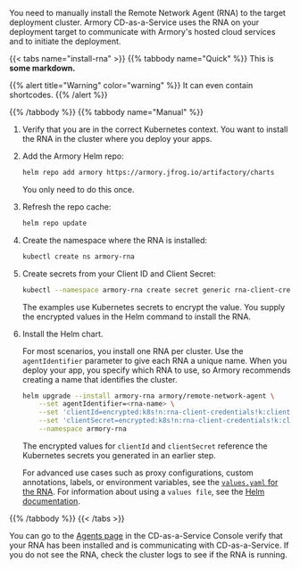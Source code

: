 You need to manually install the Remote Network Agent (RNA) to the target deployment cluster. Armory CD-as-a-Service uses the RNA on your deployment target to communicate with Armory's hosted cloud services and to initiate the deployment.

{{< tabs name="install-rna" >}}
{{% tabbody name="Quick" %}}
This is **some markdown.**

{{% alert title="Warning" color="warning" %}}
It can even contain shortcodes.
{{% /alert %}}

{{% /tabbody %}}
{{% tabbody name="Manual" %}}



1. Verify that you are in the correct Kubernetes context. You want to install the RNA in the cluster where you deploy your apps.

1. Add the Armory Helm repo:

   ```bash
   helm repo add armory https://armory.jfrog.io/artifactory/charts
   ```

   You only need to do this once.

1. Refresh the repo cache:

   ```bash
   helm repo update
   ```

1. Create the namespace where the RNA is installed:

   ```bash
   kubectl create ns armory-rna
   ```

1. Create secrets from your Client ID and Client Secret:

   ```bash
   kubectl --namespace armory-rna create secret generic rna-client-credentials --type=string --from-literal=client-secret=<your-client-secret> --from-literal=client-id=<your-client-id>
   ```

   The examples use Kubernetes secrets to encrypt the value. You supply the encrypted values in the Helm command to install the RNA.

1. Install the Helm chart.

    For most scenarios, you install one RNA per cluster. Use the `agentIdentifier` parameter to give each RNA a unique name. When you deploy your app, you specify which RNA to use, so Armory recommends creating a name that identifies the cluster.

    ```bash
    helm upgrade --install armory-rna armory/remote-network-agent \
        --set agentIdentifier=<rna-name> \
        --set 'clientId=encrypted:k8s!n:rna-client-credentials!k:client-id' \
        --set 'clientSecret=encrypted:k8s!n:rna-client-credentials!k:client-secret' \
        --namespace armory-rna
    ```

    The encrypted values for `clientId` and `clientSecret` reference the Kubernetes secrets you generated in an earlier step.

    For advanced use cases such as proxy configurations, custom annotations, labels, or environment variables, see the [`values.yaml` for the RNA](https://github.com/armory-io/remote-network-agent-helm-chart/blob/master/values.yaml?rgh-link-date=2022-02-02T22%3A38%3A35Z). For information about using a `values file`, see the [Helm documentation](https://helm.sh/docs/chart_template_guide/values_files/).


{{% /tabbody %}}
{{< /tabs >}}

You can go to the [Agents page](https://console.cloud.armory.io/configuration/agents) in the CD-as-a-Service Console verify that your RNA has been installed and is communicating with CD-as-a-Service. If you do not see the RNA, check the cluster logs to see if the RNA is running.

